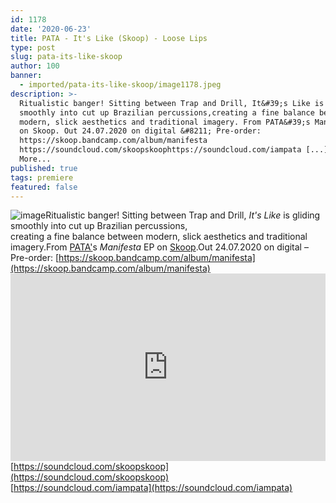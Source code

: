 ```yaml
---
id: 1178
date: '2020-06-23'
title: PATA - It's Like (Skoop) - Loose Lips
type: post
slug: pata-its-like-skoop
author: 100
banner:
  - imported/pata-its-like-skoop/image1178.jpeg
description: >-
  Ritualistic banger! Sitting between Trap and Drill, It&#39;s Like is gliding
  smoothly into cut up Brazilian percussions,creating a fine balance between
  modern, slick aesthetics and traditional imagery. From PATA&#39;s Manifesta EP
  on Skoop. Out 24.07.2020 on digital &#8211; Pre-order:
  https://skoop.bandcamp.com/album/manifesta
  https://soundcloud.com/skoopskoophttps://soundcloud.com/iampata [...]Read
  More...
published: true
tags: premiere
featured: false
---
```

![image](../imported/pata-its-like-skoop/image1178.jpeg)Ritualistic banger! Sitting between Trap and Drill, _It's Like_ is gliding smoothly into cut up Brazilian percussions,  
creating a fine balance between modern, slick aesthetics and traditional imagery.From [PATA'](https://soundcloud.com/iampata)s _Manifesta_ EP on [Skoop](https://skoop.bandcamp.com/).Out 24.07.2020 on digital – Pre-order: [](https://skoop.bandcamp.com/album/manifesta)[https://skoop.bandcamp.com/album/manifesta](https://skoop.bandcamp.com/album/manifesta)<iframe width='100%' height='300' scrolling='no' frameborder='no' allow='autoplay' src='https://w.soundcloud.com/player/?url=https%3A//api.soundcloud.com/tracks/845498317&color=%23ff5500&auto_play=false&hide_related=true&show_comments=true&show_user=true&show_reposts=false&show_teaser=false'></iframe>[](https://soundcloud.com/skoopskoop)[https://soundcloud.com/skoopskoop](https://soundcloud.com/skoopskoop)  
[](https://soundcloud.com/iampata)[https://soundcloud.com/iampata](https://soundcloud.com/iampata)